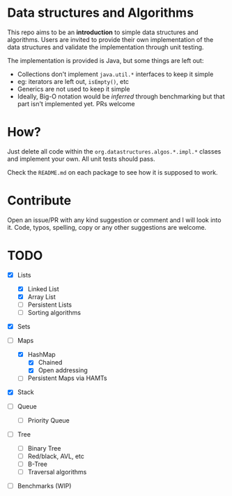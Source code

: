 # Data structures and Algorithms

This repo aims to be an **introduction** to simple data structures and algorithms.
Users are invited to provide their own implementation of the data structures and validate the implementation
through unit testing.

The implementation is provided is Java, but some things are left out:

* Collections don't implement `java.util.*` interfaces to keep it simple
 * eg: iterators are left out, `isEmpty()`, etc
* Generics are not used to keep it simple
* Ideally, Big-O notation would be *inferred* through benchmarking but that part isn't implemented yet. PRs welcome


# How?

Just delete all code within the `org.datastructures.algos.*.impl.*` classes and implement your own.
All unit tests should pass.

Check the `README.md` on each package to see how it is supposed to work.

# Contribute

Open an issue/PR with any kind suggestion or comment and I will look into it.
Code, typos, spelling, copy or any other suggestions are welcome.

# TODO

 - [x] Lists 
    - [x] Linked List
    - [x] Array List
    - [ ] Persistent Lists
    - [ ] Sorting algorithms
 - [x] Sets 
 - [ ] Maps
    - [x] HashMap
      - [x] Chained
      - [x] Open addressing
    - [ ] Persistent Maps via HAMTs
 - [x] Stack
 - [ ] Queue
    - [ ] Priority Queue
 - [ ] Tree 
    - [ ] Binary Tree 
    - [ ] Red/black, AVL, etc 
    - [ ] B-Tree 
    - [ ] Traversal algorithms
 - [ ] Benchmarks (WIP)
   
